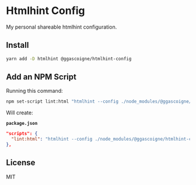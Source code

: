 # Htmlhint Config

My personal shareable htmlhint configuration.

## Install

```bash
yarn add -D htmlhint @ggascoigne/htmlhint-config
```

## Add an NPM Script

Running this command:

```bash
npm set-script lint:html "htmlhint --config ./node_modules/@ggascoigne/htmlhint-config/index.json **/*.html"
```

Will create:

**`package.json`**

```json
"scripts": {
  "lint:html": "htmlhint --config ./node_modules/@ggascoigne/htmlhint-config/index.json **/*.html"
},
```

## License

MIT
